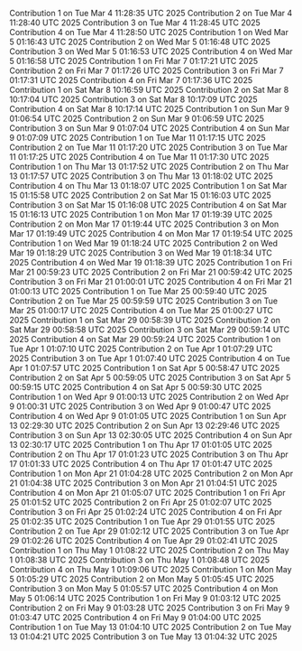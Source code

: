 
Contribution 1 on Tue Mar  4 11:28:35 UTC 2025
Contribution 2 on Tue Mar  4 11:28:40 UTC 2025
Contribution 3 on Tue Mar  4 11:28:45 UTC 2025
Contribution 4 on Tue Mar  4 11:28:50 UTC 2025
Contribution 1 on Wed Mar  5 01:16:43 UTC 2025
Contribution 2 on Wed Mar  5 01:16:48 UTC 2025
Contribution 3 on Wed Mar  5 01:16:53 UTC 2025
Contribution 4 on Wed Mar  5 01:16:58 UTC 2025
Contribution 1 on Fri Mar  7 01:17:21 UTC 2025
Contribution 2 on Fri Mar  7 01:17:26 UTC 2025
Contribution 3 on Fri Mar  7 01:17:31 UTC 2025
Contribution 4 on Fri Mar  7 01:17:36 UTC 2025
Contribution 1 on Sat Mar  8 10:16:59 UTC 2025
Contribution 2 on Sat Mar  8 10:17:04 UTC 2025
Contribution 3 on Sat Mar  8 10:17:09 UTC 2025
Contribution 4 on Sat Mar  8 10:17:14 UTC 2025
Contribution 1 on Sun Mar  9 01:06:54 UTC 2025
Contribution 2 on Sun Mar  9 01:06:59 UTC 2025
Contribution 3 on Sun Mar  9 01:07:04 UTC 2025
Contribution 4 on Sun Mar  9 01:07:09 UTC 2025
Contribution 1 on Tue Mar 11 01:17:15 UTC 2025
Contribution 2 on Tue Mar 11 01:17:20 UTC 2025
Contribution 3 on Tue Mar 11 01:17:25 UTC 2025
Contribution 4 on Tue Mar 11 01:17:30 UTC 2025
Contribution 1 on Thu Mar 13 01:17:52 UTC 2025
Contribution 2 on Thu Mar 13 01:17:57 UTC 2025
Contribution 3 on Thu Mar 13 01:18:02 UTC 2025
Contribution 4 on Thu Mar 13 01:18:07 UTC 2025
Contribution 1 on Sat Mar 15 01:15:58 UTC 2025
Contribution 2 on Sat Mar 15 01:16:03 UTC 2025
Contribution 3 on Sat Mar 15 01:16:08 UTC 2025
Contribution 4 on Sat Mar 15 01:16:13 UTC 2025
Contribution 1 on Mon Mar 17 01:19:39 UTC 2025
Contribution 2 on Mon Mar 17 01:19:44 UTC 2025
Contribution 3 on Mon Mar 17 01:19:49 UTC 2025
Contribution 4 on Mon Mar 17 01:19:54 UTC 2025
Contribution 1 on Wed Mar 19 01:18:24 UTC 2025
Contribution 2 on Wed Mar 19 01:18:29 UTC 2025
Contribution 3 on Wed Mar 19 01:18:34 UTC 2025
Contribution 4 on Wed Mar 19 01:18:39 UTC 2025
Contribution 1 on Fri Mar 21 00:59:23 UTC 2025
Contribution 2 on Fri Mar 21 00:59:42 UTC 2025
Contribution 3 on Fri Mar 21 01:00:01 UTC 2025
Contribution 4 on Fri Mar 21 01:00:13 UTC 2025
Contribution 1 on Tue Mar 25 00:59:40 UTC 2025
Contribution 2 on Tue Mar 25 00:59:59 UTC 2025
Contribution 3 on Tue Mar 25 01:00:17 UTC 2025
Contribution 4 on Tue Mar 25 01:00:27 UTC 2025
Contribution 1 on Sat Mar 29 00:58:39 UTC 2025
Contribution 2 on Sat Mar 29 00:58:58 UTC 2025
Contribution 3 on Sat Mar 29 00:59:14 UTC 2025
Contribution 4 on Sat Mar 29 00:59:24 UTC 2025
Contribution 1 on Tue Apr  1 01:07:10 UTC 2025
Contribution 2 on Tue Apr  1 01:07:29 UTC 2025
Contribution 3 on Tue Apr  1 01:07:40 UTC 2025
Contribution 4 on Tue Apr  1 01:07:57 UTC 2025
Contribution 1 on Sat Apr  5 00:58:47 UTC 2025
Contribution 2 on Sat Apr  5 00:59:05 UTC 2025
Contribution 3 on Sat Apr  5 00:59:15 UTC 2025
Contribution 4 on Sat Apr  5 00:59:30 UTC 2025
Contribution 1 on Wed Apr  9 01:00:13 UTC 2025
Contribution 2 on Wed Apr  9 01:00:31 UTC 2025
Contribution 3 on Wed Apr  9 01:00:47 UTC 2025
Contribution 4 on Wed Apr  9 01:01:05 UTC 2025
Contribution 1 on Sun Apr 13 02:29:30 UTC 2025
Contribution 2 on Sun Apr 13 02:29:46 UTC 2025
Contribution 3 on Sun Apr 13 02:30:05 UTC 2025
Contribution 4 on Sun Apr 13 02:30:17 UTC 2025
Contribution 1 on Thu Apr 17 01:01:05 UTC 2025
Contribution 2 on Thu Apr 17 01:01:23 UTC 2025
Contribution 3 on Thu Apr 17 01:01:33 UTC 2025
Contribution 4 on Thu Apr 17 01:01:47 UTC 2025
Contribution 1 on Mon Apr 21 01:04:28 UTC 2025
Contribution 2 on Mon Apr 21 01:04:38 UTC 2025
Contribution 3 on Mon Apr 21 01:04:51 UTC 2025
Contribution 4 on Mon Apr 21 01:05:07 UTC 2025
Contribution 1 on Fri Apr 25 01:01:52 UTC 2025
Contribution 2 on Fri Apr 25 01:02:07 UTC 2025
Contribution 3 on Fri Apr 25 01:02:24 UTC 2025
Contribution 4 on Fri Apr 25 01:02:35 UTC 2025
Contribution 1 on Tue Apr 29 01:01:55 UTC 2025
Contribution 2 on Tue Apr 29 01:02:12 UTC 2025
Contribution 3 on Tue Apr 29 01:02:26 UTC 2025
Contribution 4 on Tue Apr 29 01:02:41 UTC 2025
Contribution 1 on Thu May  1 01:08:22 UTC 2025
Contribution 2 on Thu May  1 01:08:38 UTC 2025
Contribution 3 on Thu May  1 01:08:48 UTC 2025
Contribution 4 on Thu May  1 01:09:06 UTC 2025
Contribution 1 on Mon May  5 01:05:29 UTC 2025
Contribution 2 on Mon May  5 01:05:45 UTC 2025
Contribution 3 on Mon May  5 01:05:57 UTC 2025
Contribution 4 on Mon May  5 01:06:14 UTC 2025
Contribution 1 on Fri May  9 01:03:12 UTC 2025
Contribution 2 on Fri May  9 01:03:28 UTC 2025
Contribution 3 on Fri May  9 01:03:47 UTC 2025
Contribution 4 on Fri May  9 01:04:00 UTC 2025
Contribution 1 on Tue May 13 01:04:10 UTC 2025
Contribution 2 on Tue May 13 01:04:21 UTC 2025
Contribution 3 on Tue May 13 01:04:32 UTC 2025
